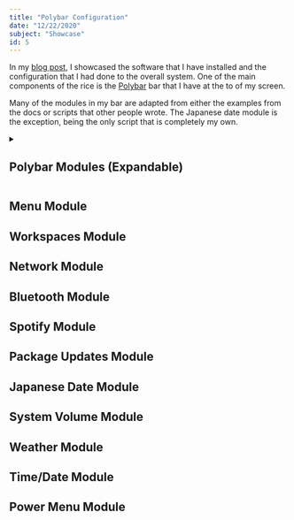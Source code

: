 ```yaml
---
title: "Polybar Configuration"
date: "12/22/2020"
subject: "Showcase"
id: 5
---
```


In my [blog post](https://sudacode.com/BlogPosts/Installing-And-Ricing-Arcolinux/),
I showcased the software that I have installed and the configuration that I had
done to the overall system.  One of the main components of the rice is the [Polybar](https://github.com/polybar/polybar)
bar that I have at the to of my screen.

Many of the modules in my bar are adapted from either the examples from the
docs or scripts that other people wrote.  The Japanese date module is the
exception, being the only script that is completely my own.

<details>
<summary><h2>Polybar Modules (Expandable)</h2></summary>

  - [Menu](#menu)
  - [Workspaces](#workspaces)
  - [Network (Wi-Fi)](#network)
  - [Bluetooth](#bluetooth)
  - [Spotify](#spotify)
  - [Package Updates](#packages)
  - [Japanese Date](#jdate)
  - [System Volume](#volume)
  - [Weather](#weather)
  - [Time/Date](#timedate)
  - [Power Menu](#powermenu)

</details>


## Menu Module <a name="menu"></a>

## Workspaces Module <a name="workspaces"></a>

## Network Module <a name="network"></a>

## Bluetooth Module <a name="bluetooth"></a>

## Spotify Module <a name="spotify"></a>

## Package Updates Module <a name="packages"></a>

## Japanese Date Module <a name="jdate"></a>

## System Volume Module <a name="volume"></a>

## Weather Module <a name="weather"></a>

## Time/Date Module <a name="timedate"></a>

## Power Menu Module <a name="powermenu"></a>

